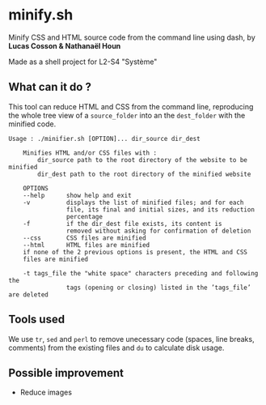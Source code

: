 # minify.sh
Minify CSS and HTML source code from the command line using dash, by **Lucas Cosson & Nathanaël Houn** 

Made as a shell project for L2-S4 "Système" 

## What can it do ?
This tool can reduce HTML and CSS from the command line, reproducing the whole tree view of a `source_folder` into an the `dest_folder` with the minified code.

```
Usage : ./minifier.sh [OPTION]... dir_source dir_dest

    Minifies HTML and/or CSS files with :
        dir_source path to the root directory of the website to be minified
        dir_dest path to the root directory of the minified website

    OPTIONS
    --help      show help and exit
    -v          displays the list of minified files; and for each
                file, its final and initial sizes, and its reduction
                percentage
    -f          if the dir_dest file exists, its content is
                removed without asking for confirmation of deletion
    --css       CSS files are minified
    --html      HTML files are minified
    if none of the 2 previous options is present, the HTML and CSS
    files are minified

    -t tags_file the "white space" characters preceding and following the
                tags (opening or closing) listed in the ’tags_file’ are deleted
```

## Tools used
We use `tr`, `sed` and `perl` to remove unecessary code (spaces, line breaks, comments) from the existing files and `du` to calculate disk usage.

## Possible improvement
- Reduce images